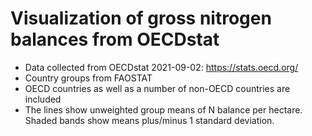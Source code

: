 # Visualization of gross nitrogen balances from OECDstat

- Data collected from OECDstat 2021-09-02: https://stats.oecd.org/
- Country groups from FAOSTAT
- OECD countries as well as a number of non-OECD countries are included
- The lines show unweighted group means of N balance per hectare. Shaded bands show means plus/minus 1 standard deviation.
